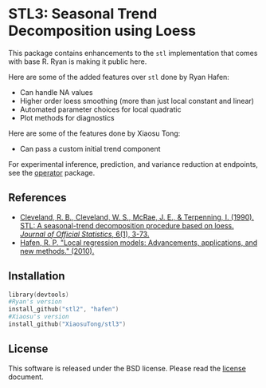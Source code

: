 # STL3: Seasonal Trend Decomposition using Loess

This package contains enhancements to the `stl` implementation that comes with base R.  Ryan is making it public here.

Here are some of the added features over `stl` done by Ryan Hafen:

- Can handle NA values
- Higher order loess smoothing (more than just local constant and linear)
- Automated parameter choices for local quadratic
- Plot methods for diagnostics

Here are some of the features done by Xiaosu Tong:

- Can pass a custom initial trend component 

For experimental inference, prediction, and variance reduction at endpoints, see the [operator](http://github.com/hafen/operator) package.

## References

- [Cleveland, R. B., Cleveland, W. S., McRae, J. E., & Terpenning, I. (1990). STL: A seasonal-trend decomposition procedure based on loess. *Journal of Official Statistics*, 6(1), 3-73.](http://cs.wellesley.edu/~cs315/Papers/stl%20statistical%20model.pdf)
- [Hafen, R. P. "Local regression models: Advancements, applications, and new methods." (2010).](http://search.proquest.com/docview/749923640)

## Installation

```s
library(devtools)
#Ryan's version
install_github("stl2", "hafen") 
#Xiaosu's version
install_github("XiaosuTong/stl3")
```

## License

This software is released under the BSD license.  Please read the [license](https://github.com/hafen/stl2/blob/master/LICENSE.md) document.

